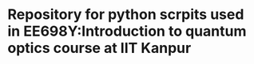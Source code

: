 # Repository for python scrpits used in EE698Y:Introduction to quantum optics course at IIT Kanpur 
